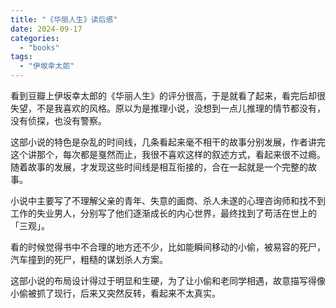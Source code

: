```yaml
---
title: "《华丽人生》读后感"
date: 2024-09-17
categories: 
  - "books"
tags: 
  - "伊坂幸太郎"
---
```


看到豆瓣上伊坂幸太郎的《华丽人生》的评分很高，于是就看了起来，看完后却很失望，不是我喜欢的风格。原以为是推理小说，没想到一点儿推理的情节都没有，没有侦探，也没有警察。

这部小说的特色是杂乱的时间线，几条看起来毫不相干的故事分别发展，作者讲完这个讲那个，每次都是戛然而止，我很不喜欢这样的叙述方式，看起来很不过瘾。随着故事的发展，才发现这些时间线是相互衔接的，合在一起就是一个完整的故事。  

小说中主要写了不理解父亲的青年、失意的画商、杀人未遂的心理咨询师和找不到工作的失业男人，分别写了他们逐渐成长的内心世界，最终找到了苟活在世上的「三观」。

看的时候觉得书中不合理的地方还不少，比如能瞬间移动的小偷，被易容的死尸，汽车撞到的死尸，粗糙的谋划杀人方案。

这部小说的布局设计得过于明显和生硬，为了让小偷和老同学相遇，故意描写得像小偷被抓了现行，后来又突然反转，看起来不太真实。
